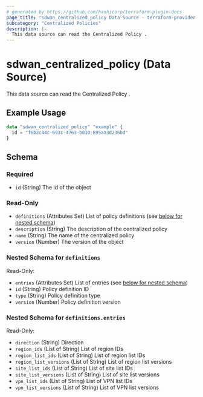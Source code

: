```yaml
---
# generated by https://github.com/hashicorp/terraform-plugin-docs
page_title: "sdwan_centralized_policy Data Source - terraform-provider-sdwan"
subcategory: "Centralized Policies"
description: |-
  This data source can read the Centralized Policy .
---
```


# sdwan_centralized_policy (Data Source)

This data source can read the Centralized Policy .

## Example Usage

```terraform
data "sdwan_centralized_policy" "example" {
  id = "f6b2c44c-693c-4763-b010-895aa3d236bd"
}
```

<!-- schema generated by tfplugindocs -->
## Schema

### Required

- `id` (String) The id of the object

### Read-Only

- `definitions` (Attributes Set) List of policy definitions (see [below for nested schema](#nestedatt--definitions))
- `description` (String) The description of the centralized policy
- `name` (String) The name of the centralized policy
- `version` (Number) The version of the object

<a id="nestedatt--definitions"></a>
### Nested Schema for `definitions`

Read-Only:

- `entries` (Attributes Set) List of entries (see [below for nested schema](#nestedatt--definitions--entries))
- `id` (String) Policy definition ID
- `type` (String) Policy definition type
- `version` (Number) Policy definition version

<a id="nestedatt--definitions--entries"></a>
### Nested Schema for `definitions.entries`

Read-Only:

- `direction` (String) Direction
- `region_ids` (List of String) List of region IDs
- `region_list_ids` (List of String) List of region list IDs
- `region_list_versions` (List of String) List of region list versions
- `site_list_ids` (List of String) List of site list IDs
- `site_list_versions` (List of String) List of site list versions
- `vpn_list_ids` (List of String) List of VPN list IDs
- `vpn_list_versions` (List of String) List of VPN list versions
